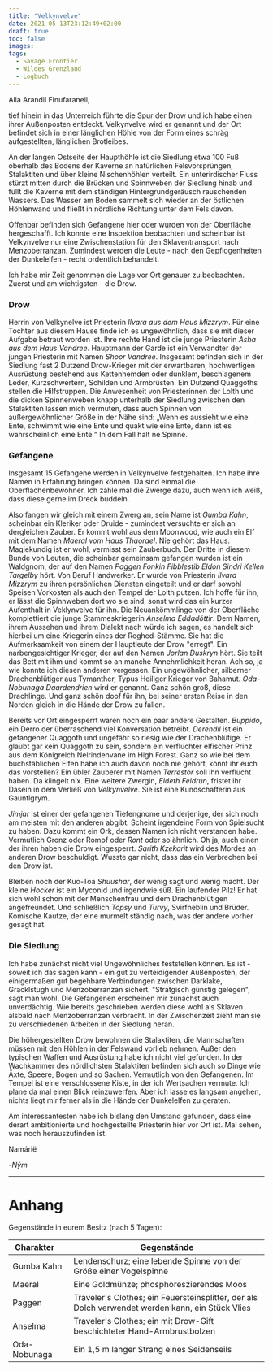 ```yaml
---
title: "Velkynvelve"
date: 2021-05-13T23:12:49+02:00
draft: true
toc: false
images:
tags: 
  - Savage Frontier
  - Wildes Grenzland
  - Logbuch
---
```


Alla Arandil Finufaranell,

tief hinein in das Unterreich führte die Spur der Drow und ich habe einen ihrer Außenposten entdeckt. Velkynvelve wird er genannt und der Ort befindet sich in einer länglichen Höhle von der Form eines schräg aufgestellten, länglichen Brotleibes.

An der langen Ostseite der Haupthöhle ist die Siedlung etwa 100 Fuß oberhalb des Bodens der Kaverne an natürlichen Felsvorsprüngen, Stalaktiten und über kleine Nischenhöhlen verteilt. Ein unterirdischer Fluss stürzt mitten durch die Brücken und Spinnweben der Siedlung hinab und füllt die Kaverne mit dem ständigen Hintergrundgeräusch rauschenden Wassers. Das Wasser am Boden sammelt sich wieder an der östlichen Höhlenwand und fließt in nördliche Richtung unter dem Fels davon.

Offenbar befinden sich Gefangene hier oder wurden von der Oberfläche hergeschafft. Ich konnte eine Inspektion beobachten und scheinbar ist Velkynvelve nur eine Zwischenstation für den Sklaventransport nach Menzoberranzan. Zumindest werden die Leute - nach den Gepflogenheiten der Dunkelelfen - recht ordentlich behandelt.

Ich habe mir Zeit genommen die Lage vor Ort genauer zu beobachten. Zuerst und am wichtigsten - die Drow.

### Drow

Herrin von Velkynelve ist Priesterin _Ilvara aus dem Haus Mizzrym_. Für eine Tochter aus diesem Hause finde ich es ungewöhnlich, dass sie mit dieser Aufgabe betraut worden ist. Ihre rechte Hand ist die junge Priesterin _Asha aus dem Haus Vandree_. Hauptmann der Garde ist ein Verwandter der jungen Priesterin mit Namen _Shoor Vandree_. Insgesamt befinden sich in der Siedlung fast 2 Dutzend Drow-Krieger mit der erwartbaren, hochwertigen Ausrüstung bestehend aus Kettenhemden oder dunklem, beschlagenem Leder, Kurzschwertern, Schilden und Armbrüsten. Ein Dutzend Quaggoths stellen die Hilfstruppen. Die Anwesenheit von Priesterinnen der Lolth und die dicken Spinnenweben knapp unterhalb der Siedlung zwischen den Stalaktiten lassen mich vermuten, dass auch Spinnen von außergewöhnlicher Größe in der Nähe sind: „Wenn es aussieht wie eine Ente, schwimmt wie eine Ente und quakt wie eine Ente, dann ist es wahrscheinlich eine Ente.“ In dem Fall halt ne Spinne.

### Gefangene

Insgesamt 15 Gefangene werden in Velkynvelve festgehalten. Ich habe ihre Namen in Erfahrung bringen können. Da sind einmal die Oberflächenbewohner. Ich zähle mal die Zwerge dazu, auch wenn ich weiß, dass diese gerne im Dreck buddeln. 

Also fangen wir gleich mit einem Zwerg an, sein Name ist _Gumba Kahn_, scheinbar ein Kleriker oder Druide - zumindest versuchte er sich an dergleichen Zauber. Er kommt wohl aus dem Moonwood, wie auch ein Elf mit dem Namen _Maeral vom Haus Thaorael_. Nie gehört das Haus. Magiekundig ist er wohl, vermisst sein Zauberbuch. Der Dritte in diesem Bunde von Leuten, die scheinbar gemeinsam gefangen wurden ist ein Waldgnom, der auf den Namen _Paggen Fonkin Fibblestib Eldon Sindri Kellen Targelby_ hört. Von Beruf Handwerker. Er wurde von Priesterin _Ilvara Mizzrym_ zu ihren persönlichen Diensten eingeteilt und er darf sowohl Speisen Vorkosten als auch den Tempel der Lolth putzen. Ich hoffe für ihn, er lässt die Spinnweben dort wo sie sind, sonst wird das ein kurzer Aufenthalt in Veklynvelve für ihn. Die Neuankömmlinge von der Oberfläche komplettiert die junge Stammeskriegerin  _Anselma Eddadóttir_. Dem Namen, ihrem Aussehen und ihrem Dialekt nach würde ich sagen, es handelt sich hierbei um eine Kriegerin eines der Reghed-Stämme. Sie hat die Aufmerksamkeit von einem der Hauptleute der Drow "erregt". Ein narbengesichtiger Krieger, der auf den Namen _Jorlan Duskryn_ hört. Sie teilt das Bett mit ihm und kommt so an manche Annehmlichkeit heran. Ach so, ja wie konnte ich diesen anderen vergessen. Ein ungewöhnlicher, silberner Drachenblütiger aus Tymanther, Typus Heiliger Krieger von Bahamut. _Oda-Nobunaga Daardendrien_ wird er genannt. Ganz schön groß, diese Drachlinge. Und ganz schön doof für ihn, bei seiner ersten Reise in den Norden gleich in die Hände der Drow zu fallen.

Bereits vor Ort eingesperrt waren noch ein paar andere Gestalten. _Buppido_, ein Derro der überraschend viel Konversation betreibt. _Derendil_ ist ein gefangener Quaggoth und ungefähr so riesig wie der Drachenblütige. Er glaubt gar kein Quaggoth zu sein, sondern ein verfluchter elfischer Prinz aus dem Königreich Nelrindenvane im High Forest. Ganz so wie bei dem buchstäblichen Elfen habe ich auch davon noch nie gehört, könnt ihr euch das vorstellen? Ein übler Zauberer mit Namen _Terrestor_ soll ihn verflucht haben. Da klingelt nix. Eine weitere Zwergin, _Eldeth Feldrun_, fristet ihr Dasein in dem Verließ von _Velkynvelve_. Sie ist eine Kundschafterin aus Gauntlgrym.

_Jimjar_ ist einer der gefangenen Tiefengnome und derjenige, der sich noch am meisten mit den anderen abgibt. Scheint irgendeine Form von Spielsucht zu haben. Dazu kommt ein Ork, dessen Namen ich nicht verstanden habe. Vermutlich Gronz oder Rompf oder _Ront_ oder so ähnlich. Oh ja, auch einen der ihren haben die Drow eingesperrt. _Sarith Kzekarit_ wird des Mordes an anderen Drow beschuldigt. Wusste gar nicht, dass das ein Verbrechen bei den Drow ist.

Bleiben noch der Kuo-Toa _Shuushar_, der wenig sagt und wenig macht. Der kleine _Hocker_ ist ein Myconid und irgendwie süß. Ein laufender Pilz! Er hat sich wohl schon mit der Menschenfrau und dem Drachenblütigen angefreundet. Und schließlich _Topsy_ und _Turvy_, Svirfneblin und Brüder. Komische Kautze, der eine murmelt ständig nach, was der andere vorher gesagt hat.

### Die Siedlung

Ich habe zunächst nicht viel Ungewöhnliches feststellen können. Es ist - soweit ich das sagen kann - ein gut zu verteidigender Außenposten, der einigermaßen gut begehbare Verbindungen zwischen Darklake, Gracklstugh und Menzoberranzan sichert. "Stratgisch günstig gelegen", sagt man wohl. Die Gefangenen erscheinen mir zunächst auch unverdächtig. Wie bereits geschrieben werden diese wohl als Sklaven alsbald nach Menzoberranzan verbracht. In der Zwischenzeit zieht man sie zu verschiedenen Arbeiten in der Siedlung heran. 

Die höhergestellten Drow bewohnen die Stalaktiten, die Mannschaften müssen mit den Höhlen in der Felswand vorlieb nehmen. Außer den typischen Waffen und Ausrüstung habe ich nicht viel gefunden. In der Wachkammer des nördlichsten Stalaktiten befinden sich auch so Dinge wie Äxte, Speere, Bogen und so Sachen. Vermutlich von den Gefangenen. Im Tempel ist eine verschlossene Kiste, in der ich Wertsachen vermute. Ich plane da mal einen Blick reinzuwerfen. Aber ich lasse es langsam angehen, nichts liegt mir ferner als in die Hände der Dunkelelfen zu geraten.

Am interessantesten habe ich bislang den Umstand gefunden, dass eine derart ambitionierte und hochgestellte Priesterin hier vor Ort ist. Mal sehen, was noch herauszufinden ist.

Namárië 

-_Ným_

---

# Anhang

Gegenstände in eurem Besitz (nach 5 Tagen):

|Charakter&nbsp;&nbsp;&nbsp;&nbsp; | Gegenstände|
| --- | --- |
|Gumba Kahn| Lendenschurz; eine lebende Spinne von der Größe einer Vogelspinne |
|Maeral| Eine Goldmünze; phosphoreszierendes Moos|
|Paggen| Traveler's Clothes; ein Feuersteinsplitter, der als Dolch verwendet werden kann, ein Stück Vlies |
|Anselma| Traveler's Clothes; ein mit Drow-Gift beschichteter Hand-Armbrustbolzen |
|Oda-Nobunaga| Ein 1,5 m langer Strang eines Seidenseils |